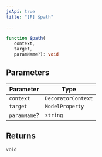 ```yaml
---
jsApi: true
title: "[F] $path"

---
```

```ts
function $path(
   context, 
   target, 
   paramName?): void
```

## Parameters

| Parameter | Type |
| ------ | ------ |
| `context` | `DecoratorContext` |
| `target` | `ModelProperty` |
| `paramName`? | `string` |

## Returns

`void`
